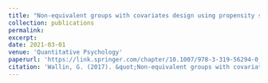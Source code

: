 ```yaml
---
title: "Non-equivalent groups with covariates design using propensity scores for kernel equating"
collection: publications
permalink: 
excerpt: 
date: 2021-03-01
venue: 'Quantitative Psychology'
paperurl: 'https://link.springer.com/chapter/10.1007/978-3-319-56294-0_27'
citation: 'Wallin, G. (2017). &quot;Non-equivalent groups with covariates design using propensity scores for kernel equating&quot; <i>Quantitative Psychology 2016</i>. 1(1).'
---
```

